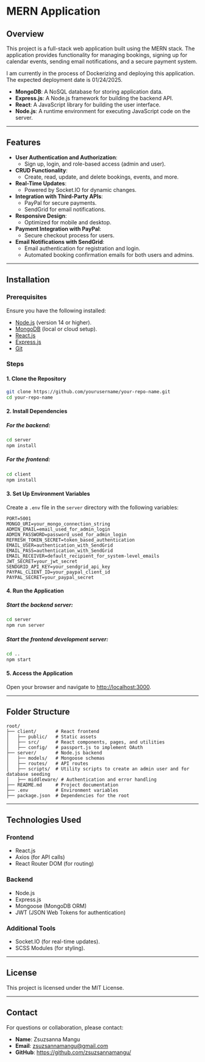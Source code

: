 
# MERN Application

## Overview
This project is a full-stack web application built using the MERN stack. The application provides functionality for managing bookings, signing up for calendar events, sending email notifications, and a secure payment system.

I am currently in the process of Dockerizing and deploying this application. The expected deployment date is 01/24/2025.

- **MongoDB**: A NoSQL database for storing application data.
- **Express.js**: A Node.js framework for building the backend API.
- **React**: A JavaScript library for building the user interface.
- **Node.js**: A runtime environment for executing JavaScript code on the server.

---

## Features

- **User Authentication and Authorization**:
  - Sign up, login, and role-based access (admin and user).
- **CRUD Functionality**:
  - Create, read, update, and delete bookings, events, and more.
- **Real-Time Updates**:
  - Powered by Socket.IO for dynamic changes.
- **Integration with Third-Party APIs**:
  - PayPal for secure payments.
  - SendGrid for email notifications.
- **Responsive Design**:
  - Optimized for mobile and desktop.
- **Payment Integration with PayPal**:
  - Secure checkout process for users.
- **Email Notifications with SendGrid**:
  - Email authentication for registration and login.
  - Automated booking confirmation emails for both users and admins.

---

## Installation

### Prerequisites

Ensure you have the following installed:

- [Node.js](https://nodejs.org) (version 14 or higher).
- [MongoDB](https://www.mongodb.com) (local or cloud setup).
- [React.js](https://react.dev/) 
- [Express.js](https://expressjs.com/)
- [Git](https://git-scm.com)

### Steps

#### 1. Clone the Repository
```bash
git clone https://github.com/yourusername/your-repo-name.git
cd your-repo-name
```

#### 2. Install Dependencies

##### For the backend:
```bash
cd server
npm install
```

##### For the frontend:
```bash
cd client
npm install
```

#### 3. Set Up Environment Variables
Create a `.env` file in the `server` directory with the following variables:
```plaintext
PORT=5001
MONGO_URI=your_mongo_connection_string
ADMIN_EMAIL=email_used_for_admin_login
ADMIN_PASSWORD=password_used_for_admin_login
REFRESH_TOKEN_SECRET=token_based_authentication
EMAIL_USER=authentication_with_SendGrid
EMAIL_PASS=authentication_with_SendGrid
EMAIL_RECEIVER=default_recipient_for_system-level_emails
JWT_SECRET=your_jwt_secret
SENDGRID_API_KEY=your_sendgrid_api_key
PAYPAL_CLIENT_ID=your_paypal_client_id
PAYPAL_SECRET=your_paypal_secret
```

#### 4. Run the Application

##### Start the backend server:
```bash
cd server
npm run server
```

##### Start the frontend development server:
```bash
cd ..
npm start
```

#### 5. Access the Application
Open your browser and navigate to [http://localhost:3000](http://localhost:3000).

---

## Folder Structure

```
root/
├── client/       # React frontend
│   ├── public/   # Static assets
│   ├── src/      # React components, pages, and utilities
│   ├── config/   # passport.js to implement OAuth
├── server/       # Node.js backend
│   ├── models/   # Mongoose schemas
│   ├── routes/   # API routes
│   ├── scripts/  # Utility scripts to create an admin user and for database seeding
│   ├── middleware/ # Authentication and error handling
├── README.md     # Project documentation
├── .env          # Environment variables
├── package.json  # Dependencies for the root
```

---

## Technologies Used

### Frontend
- React.js
- Axios (for API calls)
- React Router DOM (for routing)

### Backend
- Node.js
- Express.js
- Mongoose (MongoDB ORM)
- JWT (JSON Web Tokens for authentication)

### Additional Tools
- Socket.IO (for real-time updates).
- SCSS Modules (for styling).

---

## License

This project is licensed under the MIT License.

---

## Contact

For questions or collaboration, please contact:

- **Name**: Zsuzsanna Mangu
- **Email**: zsuzsannamangu@gmail.com
- **GitHub**: https://github.com/zsuzsannamangu/